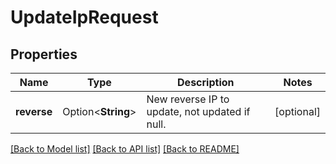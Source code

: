 # UpdateIpRequest

## Properties

Name | Type | Description | Notes
------------ | ------------- | ------------- | -------------
**reverse** | Option<**String**> | New reverse IP to update, not updated if null. | [optional]

[[Back to Model list]](../README.md#documentation-for-models) [[Back to API list]](../README.md#documentation-for-api-endpoints) [[Back to README]](../README.md)


